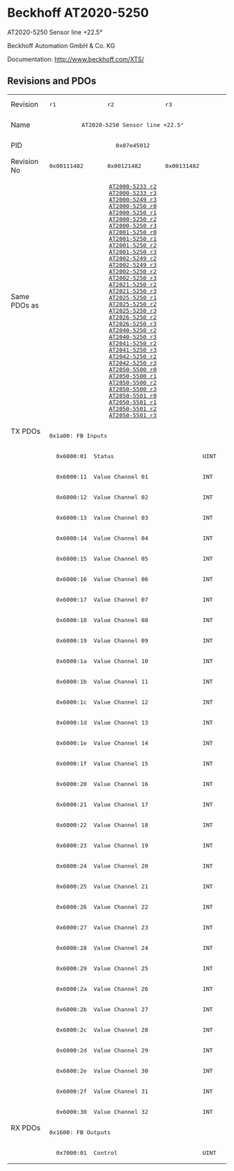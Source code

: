 # Beckhoff AT2020-5250

AT2020-5250 Sensor line +22.5°

Beckhoff Automation GmbH & Co. KG

Documentation: <a href="http://www.beckhoff.com/XTS/">http://www.beckhoff.com/XTS/</a>

## Revisions and PDOs
<table>
<tr >
<td class="first">Revision</td>
<td ><pre>r1</pre></td>
<td ><pre>r2</pre></td>
<td ><pre>r3</pre></td>
</tr>
<tr >
<td class="first">Name</td>
<td  colspan=3 align="center"><pre>AT2020-5250 Sensor line +22.5°</pre></td>
</tr>
<tr >
<td class="first">PID</td>
<td  colspan=3 align="center"><pre>0x07e45012</pre></td>
</tr>
<tr >
<td class="first">Revision No</td>
<td ><pre>0x00111482</pre></td>
<td ><pre>0x00121482</pre></td>
<td ><pre>0x00131482</pre></td>
</tr>
<tr >
<td class="first">Same PDOs as</td>
<td  colspan=3 align="center"><pre><a href="AT2000-5233">AT2000-5233 r2</a><br/><a href="AT2000-5233">AT2000-5233 r3</a><br/><a href="AT2000-5249">AT2000-5249 r3</a><br/><a href="AT2000-5250">AT2000-5250 r0</a><br/><a href="AT2000-5250">AT2000-5250 r1</a><br/><a href="AT2000-5250">AT2000-5250 r2</a><br/><a href="AT2000-5250">AT2000-5250 r3</a><br/><a href="AT2001-5250">AT2001-5250 r0</a><br/><a href="AT2001-5250">AT2001-5250 r1</a><br/><a href="AT2001-5250">AT2001-5250 r2</a><br/><a href="AT2001-5250">AT2001-5250 r3</a><br/><a href="AT2002-5249">AT2002-5249 r2</a><br/><a href="AT2002-5249">AT2002-5249 r3</a><br/><a href="AT2002-5250">AT2002-5250 r2</a><br/><a href="AT2002-5250">AT2002-5250 r3</a><br/><a href="AT2021-5250">AT2021-5250 r2</a><br/><a href="AT2021-5250">AT2021-5250 r3</a><br/><a href="AT2025-5250">AT2025-5250 r1</a><br/><a href="AT2025-5250">AT2025-5250 r2</a><br/><a href="AT2025-5250">AT2025-5250 r3</a><br/><a href="AT2026-5250">AT2026-5250 r2</a><br/><a href="AT2026-5250">AT2026-5250 r3</a><br/><a href="AT2040-5250">AT2040-5250 r2</a><br/><a href="AT2040-5250">AT2040-5250 r3</a><br/><a href="AT2041-5250">AT2041-5250 r2</a><br/><a href="AT2041-5250">AT2041-5250 r3</a><br/><a href="AT2042-5250">AT2042-5250 r2</a><br/><a href="AT2042-5250">AT2042-5250 r3</a><br/><a href="AT2050-5500">AT2050-5500 r0</a><br/><a href="AT2050-5500">AT2050-5500 r1</a><br/><a href="AT2050-5500">AT2050-5500 r2</a><br/><a href="AT2050-5500">AT2050-5500 r3</a><br/><a href="AT2050-5501">AT2050-5501 r0</a><br/><a href="AT2050-5501">AT2050-5501 r1</a><br/><a href="AT2050-5501">AT2050-5501 r2</a><br/><a href="AT2050-5501">AT2050-5501 r3</a></pre></td>
</tr>
<tr class="txpdo pdosection">
<td class="first" rowspan=34 valign=top>TX PDOs</td>
<td colspan=3 align="left"><pre>0x1a00: FB Inputs</pre></td>
<td></td>
</tr>
<tr class="txpdo">
<td class="first" colspan=3 align="left"><pre>  0x6000:01  Status                          UINT</pre></td>
</tr>
<tr class="txpdo">
<td class="first" colspan=3 align="left"><pre>  0x6000:11  Value Channel 01                INT</pre></td>
</tr>
<tr class="txpdo">
<td class="first" colspan=3 align="left"><pre>  0x6000:12  Value Channel 02                INT</pre></td>
</tr>
<tr class="txpdo">
<td class="first" colspan=3 align="left"><pre>  0x6000:13  Value Channel 03                INT</pre></td>
</tr>
<tr class="txpdo">
<td class="first" colspan=3 align="left"><pre>  0x6000:14  Value Channel 04                INT</pre></td>
</tr>
<tr class="txpdo">
<td class="first" colspan=3 align="left"><pre>  0x6000:15  Value Channel 05                INT</pre></td>
</tr>
<tr class="txpdo">
<td class="first" colspan=3 align="left"><pre>  0x6000:16  Value Channel 06                INT</pre></td>
</tr>
<tr class="txpdo">
<td class="first" colspan=3 align="left"><pre>  0x6000:17  Value Channel 07                INT</pre></td>
</tr>
<tr class="txpdo">
<td class="first" colspan=3 align="left"><pre>  0x6000:18  Value Channel 08                INT</pre></td>
</tr>
<tr class="txpdo">
<td class="first" colspan=3 align="left"><pre>  0x6000:19  Value Channel 09                INT</pre></td>
</tr>
<tr class="txpdo">
<td class="first" colspan=3 align="left"><pre>  0x6000:1a  Value Channel 10                INT</pre></td>
</tr>
<tr class="txpdo">
<td class="first" colspan=3 align="left"><pre>  0x6000:1b  Value Channel 11                INT</pre></td>
</tr>
<tr class="txpdo">
<td class="first" colspan=3 align="left"><pre>  0x6000:1c  Value Channel 12                INT</pre></td>
</tr>
<tr class="txpdo">
<td class="first" colspan=3 align="left"><pre>  0x6000:1d  Value Channel 13                INT</pre></td>
</tr>
<tr class="txpdo">
<td class="first" colspan=3 align="left"><pre>  0x6000:1e  Value Channel 14                INT</pre></td>
</tr>
<tr class="txpdo">
<td class="first" colspan=3 align="left"><pre>  0x6000:1f  Value Channel 15                INT</pre></td>
</tr>
<tr class="txpdo">
<td class="first" colspan=3 align="left"><pre>  0x6000:20  Value Channel 16                INT</pre></td>
</tr>
<tr class="txpdo">
<td class="first" colspan=3 align="left"><pre>  0x6000:21  Value Channel 17                INT</pre></td>
</tr>
<tr class="txpdo">
<td class="first" colspan=3 align="left"><pre>  0x6000:22  Value Channel 18                INT</pre></td>
</tr>
<tr class="txpdo">
<td class="first" colspan=3 align="left"><pre>  0x6000:23  Value Channel 19                INT</pre></td>
</tr>
<tr class="txpdo">
<td class="first" colspan=3 align="left"><pre>  0x6000:24  Value Channel 20                INT</pre></td>
</tr>
<tr class="txpdo">
<td class="first" colspan=3 align="left"><pre>  0x6000:25  Value Channel 21                INT</pre></td>
</tr>
<tr class="txpdo">
<td class="first" colspan=3 align="left"><pre>  0x6000:26  Value Channel 22                INT</pre></td>
</tr>
<tr class="txpdo">
<td class="first" colspan=3 align="left"><pre>  0x6000:27  Value Channel 23                INT</pre></td>
</tr>
<tr class="txpdo">
<td class="first" colspan=3 align="left"><pre>  0x6000:28  Value Channel 24                INT</pre></td>
</tr>
<tr class="txpdo">
<td class="first" colspan=3 align="left"><pre>  0x6000:29  Value Channel 25                INT</pre></td>
</tr>
<tr class="txpdo">
<td class="first" colspan=3 align="left"><pre>  0x6000:2a  Value Channel 26                INT</pre></td>
</tr>
<tr class="txpdo">
<td class="first" colspan=3 align="left"><pre>  0x6000:2b  Value Channel 27                INT</pre></td>
</tr>
<tr class="txpdo">
<td class="first" colspan=3 align="left"><pre>  0x6000:2c  Value Channel 28                INT</pre></td>
</tr>
<tr class="txpdo">
<td class="first" colspan=3 align="left"><pre>  0x6000:2d  Value Channel 29                INT</pre></td>
</tr>
<tr class="txpdo">
<td class="first" colspan=3 align="left"><pre>  0x6000:2e  Value Channel 30                INT</pre></td>
</tr>
<tr class="txpdo">
<td class="first" colspan=3 align="left"><pre>  0x6000:2f  Value Channel 31                INT</pre></td>
</tr>
<tr class="txpdo">
<td class="first" colspan=3 align="left"><pre>  0x6000:30  Value Channel 32                INT</pre></td>
</tr>
<tr class="rxpdo pdosection">
<td class="first" rowspan=2 valign=top>RX PDOs</td>
<td colspan=3 align="left"><pre>0x1600: FB Outputs</pre></td>
<td></td>
</tr>
<tr class="rxpdo">
<td class="first" colspan=3 align="left"><pre>  0x7000:01  Control                         UINT</pre></td>
</tr>
</table>
